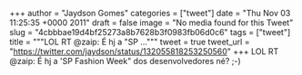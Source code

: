 
+++
author = "Jaydson Gomes"
categories = ["tweet"]
date = "Thu Nov 03 11:25:35 +0000 2011"
draft = false
image = "No media found for this Tweet"
slug = "4cbbbae19d4bf25273a8b7628b3f0983fb06d0c6"
tags = ["tweet"]
title = """LOL RT @zaip: É hj a "SP ..."""
tweet = true
tweet_url = "https://twitter.com/jaydson/status/132055818253250560"
+++
LOL RT @zaip: É hj a 'SP Fashion Week" dos desenvolvedores né? ;-)
